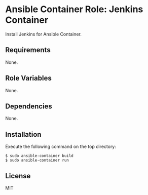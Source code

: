
Ansible Container Role: Jenkins Container
=========

Install Jenkins for Ansible Container.

Requirements
------------

None.

Role Variables
--------------

None.

Dependencies
------------

None.

Installation
----------------

Execute the following command on the top directory:

    $ sudo ansible-container build
    $ sudo ansible-container run

License
-------

MIT
